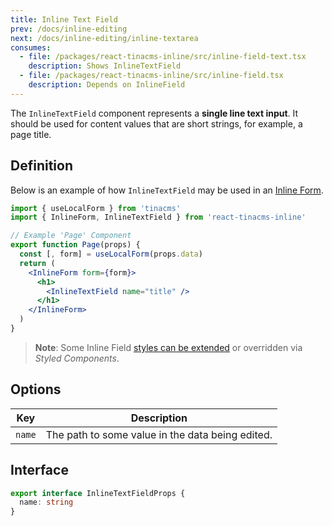 ```yaml
---
title: Inline Text Field
prev: /docs/inline-editing
next: /docs/inline-editing/inline-textarea
consumes:
  - file: /packages/react-tinacms-inline/src/inline-field-text.tsx
    description: Shows InlineTextField
  - file: /packages/react-tinacms-inline/src/inline-field.tsx
    description: Depends on InlineField
---
```


The `InlineTextField` component represents a **single line text input**. It should be used for content values that are short strings, for example, a page title.

## Definition

Below is an example of how `InlineTextField` may be used in an [Inline Form](/docs/inline-editing).

```jsx
import { useLocalForm } from 'tinacms'
import { InlineForm, InlineTextField } from 'react-tinacms-inline'

// Example 'Page' Component
export function Page(props) {
  const [, form] = useLocalForm(props.data)
  return (
    <InlineForm form={form}>
      <h1>
        <InlineTextField name="title" />
      </h1>
    </InlineForm>
  )
}
```

> **Note**: Some Inline Field [styles can be extended](/docs/inline-editing#extending-inline-field-styles) or overridden via _Styled Components_.

## Options

| Key    | Description                                      |
| ------ | ------------------------------------------------ |
| `name` | The path to some value in the data being edited. |

## Interface

```typescript
export interface InlineTextFieldProps {
  name: string
}
```
